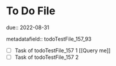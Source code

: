 # To Do File

due:: 2022-08-31

metadatafield:: todoTestFile_157\_93

- [ ] Task of todoTestFile_157 1 [[Query me]]
- [ ] Task of todoTestFile_157 2
